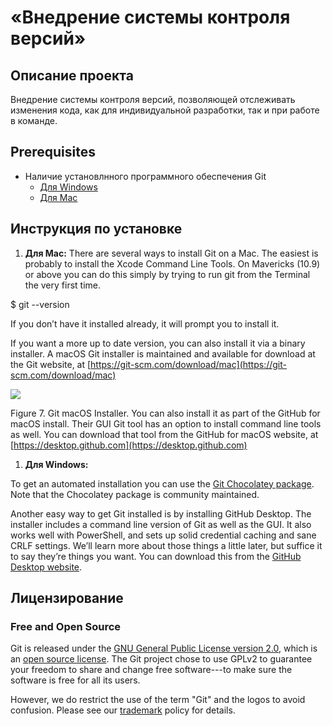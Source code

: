 # «Внедрение системы контроля версий»
## Описание проекта
Внедрение системы контроля версий, позволяющей отслеживать изменения кода, как для индивидуальной разработки, так и при работе в команде.

## Prerequisites
* Наличие установлнного программного обеспечения Git
    * [Для Windows](https://git-scm.com/download/win)
    * [Для Mac](https://git-scm.com/download/mac)

## Инструкция по установке
1. **Для Mac:**
There are several ways to install Git on a Mac. The easiest is probably to install the Xcode Command Line Tools. On Mavericks (10.9) or above you can do this simply by trying to run git from the Terminal the very first time.

$ git --version

If you don’t have it installed already, it will prompt you to install it.

If you want a more up to date version, you can also install it via a binary installer. A macOS Git installer is maintained and available for download at the Git website, at [https://git-scm.com/download/mac](https://git-scm.com/download/mac)

![](https://git-scm.com/book/en/v2/images/git-osx-installer.png)

Figure 7. Git macOS Installer.
You can also install it as part of the GitHub for macOS install. Their GUI Git tool has an option to install command line tools as well. You can download that tool from the GitHub for macOS website, at [https://desktop.github.com](https://desktop.github.com)

1. **Для Windows:**

To get an automated installation you can use the [Git Chocolatey package](https://chocolatey.org/packages/git). Note that the Chocolatey package is community maintained.

Another easy way to get Git installed is by installing GitHub Desktop. The installer includes a command line version of Git as well as the GUI. It also works well with PowerShell, and sets up solid credential caching and sane CRLF settings. We’ll learn more about those things a little later, but suffice it to say they’re things you want. You can download this from the [GitHub Desktop website](https://desktop.github.com/).

## Лицензирование

### Free and Open Source

Git is released under the [GNU General Public License version 2.0](http://opensource.org/licenses/GPL-2.0), which is an [open source license](http://www.opensource.org/docs/osd). The Git project chose to use GPLv2 to guarantee your freedom to share and change free software---to make sure the software is free for all its users.

However, we do restrict the use of the term "Git" and the logos to avoid confusion. Please see our [trademark](https://git-scm.com/trademark) policy for details.